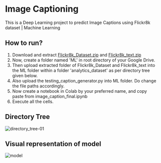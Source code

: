 # Image Captioning

This is a Deep Learning project to predict Image Captions using Flickr8k dataset | Machine Learning

## How to run?
1. Download and extract [Flickr8k_Dataset.zip](https://drive.google.com/file/d/19zcgQpmIIrfBUpu4gmDV5wTMCS7wdxl0/view?usp=sharing) and [Flickr8k_text.zip](https://drive.google.com/file/d/1KU9RuF17Ymk2Vz0VKSD6snS50UqRV5_z/view?usp=sharing)
2. Now, create a folder named 'ML' in root directory of your Google Drive.
3. Then upload extracted folder of Flickr8k_Dataset and Flickr8k_text into the ML folder within a folder 'analytics_dataset' as per directory tree given below.
4. Also upload the testing_caption_generator.py into ML folder. Do change the file paths accordingly.
5. Now create a notebook in Colab by your preferred name, and copy paste from image_caption_final.ipynb
6. Execute all the cells.

## Directory Tree
![directory_tree-01](https://user-images.githubusercontent.com/77050199/164980410-d637f547-ec60-48cd-b6e7-2a3ef279d8db.png)


## Visual representation of model
![model](https://user-images.githubusercontent.com/77050199/164979557-bc2448d4-05d9-4bb3-bdb0-9df9ac6f2377.png)
